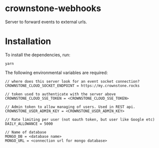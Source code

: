 # crownstone-webhooks

Server to forward events to external urls.

# Installation

To install the dependencies, run:

```
yarn
```

The following environmental variables are required:

```
// where does this server look for an event socket connection?
CROWNSTONE_CLOUD_SOCKET_ENDPOINT = https://my.crownstone.rocks

// token used to authenticate with the server above
CROWNSTONE_CLOUD_SSE_TOKEN = <CROWNSTONE_CLOUD_SSE_TOKEN>
```


```
// Admin token to allow managing of users. Used in REST api.
CROWNSTONE_USER_ADMIN_KEY = <CROWNSTONE_USER_ADMIN_KEY>
```

```
// Rate limiting per user (not oauth token, but user like Google etc)
DAILY_ALLOWANCE = 5000
```

```
// Name of database
MONGO_DB = <database name>
MONGO_URL = <connection url for mongo database>
```

